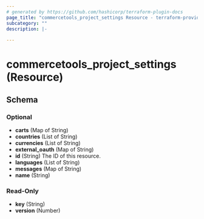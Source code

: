 ```yaml
---
# generated by https://github.com/hashicorp/terraform-plugin-docs
page_title: "commercetools_project_settings Resource - terraform-provider-commercetools"
subcategory: ""
description: |-
  
---
```


# commercetools_project_settings (Resource)





<!-- schema generated by tfplugindocs -->
## Schema

### Optional

- **carts** (Map of String)
- **countries** (List of String)
- **currencies** (List of String)
- **external_oauth** (Map of String)
- **id** (String) The ID of this resource.
- **languages** (List of String)
- **messages** (Map of String)
- **name** (String)

### Read-Only

- **key** (String)
- **version** (Number)


